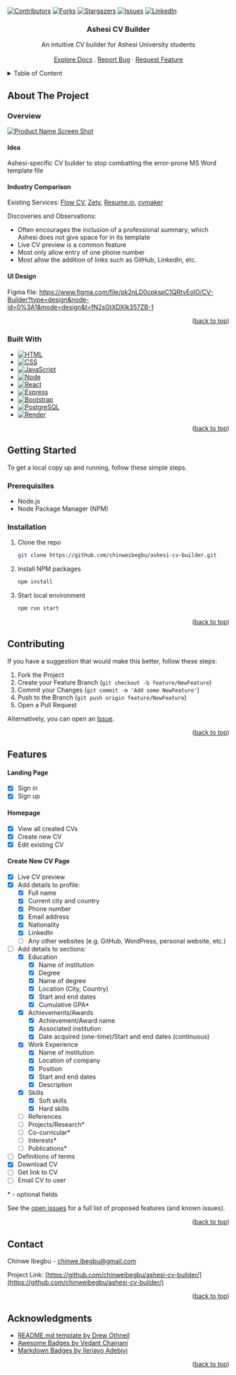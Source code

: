 <a name="readme-top"></a>


<!-- PROJECT SHIELDS -->
[![Contributors][contributors-shield]][contributors-url]
[![Forks][forks-shield]][forks-url]
[![Stargazers][stars-shield]][stars-url]
[![Issues][issues-shield]][issues-url]
[![LinkedIn][linkedin-shield]][linkedin-url]


<!-- PROJECT LOGO -->
<div align="center">
  <h3 align="center">Ashesi CV Builder</h3>
  <p align="center">
    An intuitive CV builder for Ashesi University students
    <br />
    <br />
    <a href="https://github.com/chinweibegbu/ashesi-cv-builder">Explore Docs</a>
    .
<!--     <a href="https://www.youtube.com/channel/UCRWhX1g2ADZKLWMflBtVNxQ">View Demo</a>
    · -->
    <a href="https://github.com/chinweibegbu/ashesi-cv-builder/issues">Report Bug</a>
    ·
    <a href="https://github.com/chinweibegbu/ashesi-cv-builder/issues">Request Feature</a>
  </p>  
</div>


<!-- TABLE OF CONTENT -->
<details>
  <summary>Table of Content</summary>
  <ul>
    <li>
      <a href="#about-the-project">About The Project</a>
      <ul>
        <li><a href="#overview">Overview</a></li>
        <li><a href="#built-with">Built With</a></li>
      </ul>
    </li>
    <li>
      <a href="#getting-started">Getting Started</a>
      <ul>
        <li><a href="#prerequisites">Prerequisites</a></li>
        <li><a href="#installation">Installation</a></li>
      </ul>
    </li>
    <li><a href="#features">Features</a></li>
    <li><a href="#contributing">Contributing</a></li>
    <li><a href="#contact">Contact</a></li>
    <li><a href="#acknowledgments">Acknowledgments</a></li>
  </ul>
</details>


<!-- ABOUT THE PROJECT -->
## About The Project

### Overview

[![Product Name Screen Shot][product-screenshot]](https://chinwe-ibegbu-portfolio.onrender.com/)

#### Idea
Ashesi-specific CV builder to stop combatting the error-prone MS Word template file

#### Industry Comparison
Existing Services: [Flow CV](https://flowcv.com/), [Zety](https://zety.com/), [Resume.io](https://resume.io/), [cvmaker](https://cvmkr.com/)

Discoveries and Observations:
* Often encourages the inclusion of a professional summary, which Ashesi does not give space for in its template
* Live CV preview is a common feature
* Most only allow entry of one phone number
* Most allow the addition of links such as GitHub, LinkedIn, etc. 

#### UI Design
Figma file: https://www.figma.com/file/pk2nLD0cpkspC1QRtvEoIO/CV-Builder?type=design&node-id=0%3A1&mode=design&t=fN2sGtXDXIk357ZB-1

<p align="right">(<a href="#readme-top">back to top</a>)</p>


### Built With

* [![HTML][HTML]][HTML-url]
* [![CSS][CSS]][CSS-url]
* [![JavaScript][JavaScript]][JavaScript-url]
* [![Node][Node]][Node-url]
* [![React][React.js]][React-url]
* [![Express][Express.js]][Express-url]
* [![Bootstrap][Bootstrap.com]][Bootstrap-url]
* [![PostgreSQL][PostgreSQL]][PostgreSQL-url]
* [![Render][Render]][Render-url]

<p align="right">(<a href="#readme-top">back to top</a>)</p>


<!-- GETTING STARTED -->
## Getting Started

To get a local copy up and running, follow these simple steps.

### Prerequisites

* Node.js
* Node Package Manager (NPM)

### Installation

1. Clone the repo
   ```sh
   git clone https://github.com/chinweibegbu/ashesi-cv-builder.git
   ```
3. Install NPM packages
   ```sh
   npm install
   ```
4. Start local environment
   ```sh
   npm run start
   ```

<p align="right">(<a href="#readme-top">back to top</a>)</p>


<!-- CONTRIBUTING -->
## Contributing

If you have a suggestion that would make this better, follow these steps:

1. Fork the Project
2. Create your Feature Branch (`git checkout -b feature/NewFeature`)
3. Commit your Changes (`git commit -m 'Add some NewFeature'`)
4. Push to the Branch (`git push origin feature/NewFeature`)
5. Open a Pull Request

Alternatively, you can open an [Issue](https://github.com/chinweibegbu/ashesi-cv-builder/issues).

<p align="right">(<a href="#readme-top">back to top</a>)</p>


<!-- FEATURES -->
## Features

#### Landing Page
- [x] Sign in
- [x] Sign up

#### Homepage
- [x] View all created CVs
- [x] Create new CV
- [x] Edit existing CV

#### Create New CV Page
- [x] Live CV preview 
- [x] Add details to profile:
  - [x] Full name
  - [x] Current city and country
  - [x] Phone number
  - [x] Email address
  - [x] Nationality
  - [x] LinkedIn
  - [ ] Any other websites (e.g. GitHub, WordPress, personal website, etc.)
- [ ] Add details to sections:
  - [x] Education
    - [x] Name of institution
    - [x] Degree
    - [x] Name of degree
    - [x] Location (City, Country)
    - [x] Start and end dates
    - [x] Cumulative GPA*
  - [x] Achievements/Awards
    - [x] Achievement/Award name
    - [x] Associated institution
    - [x] Date acquired (one-time)/Start and end dates (continuous)
  - [x] Work Experience
    - [x] Name of institution
    - [x] Location of company
    - [x] Position
    - [x] Start and end dates
    - [x] Description
  - [x] Skills
    - [x] Soft skills
    - [x] Hard skills
  - [ ] References
  - [ ] Projects/Research*
  - [ ] Co-curricular*
  - [ ] Interests*
  - [ ] Publications*
- [ ] Definitions of terms
- [x] Download CV
- [ ] Get link to CV
- [ ] Email CV to user
      
\* - optional fields

See the [open issues](https://github.com/chinweibegbu/ashesi-cv-builder/issues) for a full list of proposed features (and known issues).

<p align="right">(<a href="#readme-top">back to top</a>)</p>


<!-- CONTACT -->
## Contact

Chinwe Ibegbu - chinwe.ibegbu@gmail.com

Project Link: [https://github.com/chinweibegbu/ashesi-cv-builder/](https://github.com/chinweibegbu/ashesi-cv-builder/)

<p align="right">(<a href="#readme-top">back to top</a>)</p>


<!-- ACKNOWLEDGMENTS -->
## Acknowledgments

* [README.md template by Drew Othneil](https://github.com/othneildrew/Best-README-Template)
* [Awesome Badges by Vedant Chainani](https://dev.to/envoy_/150-badges-for-github-pnk)
* [Markdown Badges by Ileriayo Adebiyi](https://github.com/Ileriayo/markdown-badges)

<p align="right">(<a href="#readme-top">back to top</a>)</p>



<!-- MARKDOWN LINKS & IMAGES -->
<!-- https://www.markdownguide.org/basic-syntax/#reference-style-links -->
[contributors-shield]: https://img.shields.io/github/contributors/chinweibegbu/ashesi-cv-builder.svg?style=for-the-badge
[contributors-url]: https://github.com/chinweibegbu/ashesi-cv-builder/graphs/contributors
[forks-shield]: https://img.shields.io/github/forks/chinweibegbu/ashesi-cv-builder.svg?style=for-the-badge
[forks-url]: https://github.com/chinweibegbu/ashesi-cv-builder/network/members
[stars-shield]: https://img.shields.io/github/stars/chinweibegbu/ashesi-cv-builder.svg?style=for-the-badge
[stars-url]: https://github.com/chinweibegbu/ashesi-cv-builder/stargazers
[issues-shield]: https://img.shields.io/github/issues/chinweibegbu/ashesi-cv-builder.svg?style=for-the-badge
[issues-url]: https://github.com/chinweibegbu/ashesi-cv-builder/issues
[linkedin-shield]: https://img.shields.io/badge/-LinkedIn-black.svg?style=for-the-badge&logo=linkedin&colorB=555
[linkedin-url]: https://linkedin.com/in/chinwe-ibegbu
[product-screenshot]: images/screenshot.png

[HTML]: https://img.shields.io/badge/HTML-239120?style=for-the-badge&logo=html5&logoColor=white
[HTML-url]: https://developer.mozilla.org/en-US/docs/Web/HTML
[CSS]: https://img.shields.io/badge/CSS-239120?&style=for-the-badge&logo=css3&logoColor=white
[CSS-url]: https://developer.mozilla.org/en-US/docs/Web/CSS
[JavaScript]: https://img.shields.io/badge/JavaScript-F7DF1E?style=for-the-badge&logo=javascript&logoColor=black
[JavaScript-url]: https://developer.mozilla.org/en-US/docs/Learn/JavaScript/First_steps/What_is_JavaScript
[Node]: https://img.shields.io/badge/Node.js-43853D?style=for-the-badge&logo=node.js&logoColor=white
[Node-url]: https://nodejs.org/en
[React.js]: https://img.shields.io/badge/React-20232A?style=for-the-badge&logo=react&logoColor=61DAFB
[React-url]: https://reactjs.org/
[Express.js]: https://img.shields.io/badge/Express.js-404D59?style=for-the-badge&logo=express&logoColor=white
[Express-url]: https://expressjs.com/
[Bootstrap.com]: https://img.shields.io/badge/Bootstrap-563D7C?style=for-the-badge&logo=bootstrap&logoColor=white
[Bootstrap-url]: https://getbootstrap.com
[PostgreSQL]: https://img.shields.io/badge/PostgreSQL-316192?style=for-the-badge&logo=postgresql&logoColor=white
[PostgreSQL-url]: https://www.postgresql.org/
[Render]: https://img.shields.io/badge/Render-%46E3B7.svg?style=for-the-badge&logo=render&logoColor=white
[Render-url]: https://render.com/